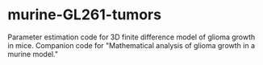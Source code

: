 # murine-GL261-tumors
Parameter estimation code for 3D finite difference model of glioma growth in mice. Companion code for "Mathematical analysis of glioma growth in a murine model."
